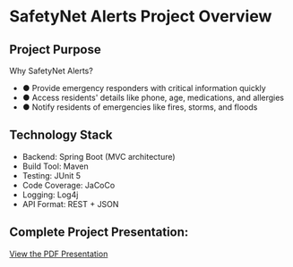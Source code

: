 # SafetyNet Alerts Project Overview

## Project Purpose
Why SafetyNet Alerts?
- ● Provide emergency responders with critical information quickly
- ● Access residents' details like phone, age, medications, and allergies
- ● Notify residents of emergencies like fires, storms, and floods

## Technology Stack
-  Backend: Spring Boot (MVC architecture)
-  Build Tool: Maven
-  Testing: JUnit 5
-  Code Coverage: JaCoCo
-  Logging: Log4j
-  API Format: REST + JSON

## Complete Project Presentation:
<a href="docs/SafetyNet_Alerts_Presentation.pdf" target="_blank">View the PDF Presentation</a>
